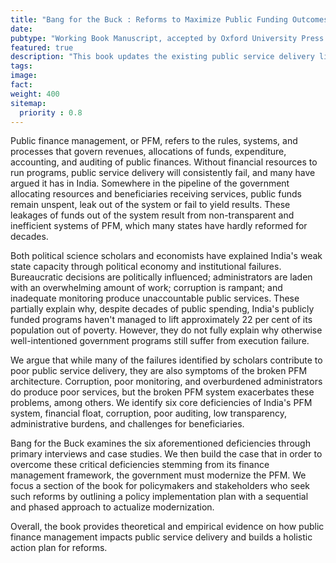 ```yaml
---
title: "Bang for the Buck : Reforms to Maximize Public Funding Outcomes in India (With A. Santosh Mathew)"
date: 
pubtype: "Working Book Manuscript, accepted by Oxford University Press India"
featured: true
description: "This book updates the existing public service delivery literature and state capacity literature for a missing link: the public finance mechanisms that fund public services. Public finance mechanisms are a core link in ensuring budget allocation trickles down to program implementers for public service delivery. When poorly structured, public finance mechanisms can stall fund flow and create systemic issues that stymie public service delivery. Bang for the Buck outlines these issues that result from a poor public finance management system and offers a comprehensive reform plan for policymakers. Please click on the project link for more details."
tags:
image: 
fact: 
weight: 400
sitemap:
  priority : 0.8
---
```


Public finance management, or PFM, refers to the rules, systems, and processes that govern revenues, allocations of funds, expenditure, accounting, and auditing of public finances. Without financial resources to run programs, public service delivery will consistently fail, and many have argued it has in India. Somewhere in the pipeline of the government allocating resources and beneficiaries receiving services, public funds remain unspent, leak out of the system or fail to yield results. These leakages of funds out of the system result from non-transparent and inefficient systems of PFM, which many states have hardly reformed for decades. 


Both political science scholars and economists have explained India's weak state capacity through political economy and institutional failures. Bureaucratic decisions are politically influenced; administrators are laden with an overwhelming amount of work; corruption is rampant; and inadequate monitoring produce unaccountable public services. These partially explain why, despite decades of public spending, India's publicly funded programs haven't managed to lift approximately 22 per cent of its population out of poverty. However, they do not fully explain why otherwise well-intentioned government programs still suffer from execution failure. 


We argue that while many of the failures identified by scholars contribute to poor public service delivery, they are also symptoms of the broken PFM architecture. Corruption, poor monitoring, and overburdened administrators do produce poor services, but the broken PFM system exacerbates these problems, among others. We identify six core deficiencies of India's PFM system, financial float, corruption, poor auditing, low transparency, administrative burdens, and challenges for beneficiaries.


Bang for the Buck examines the six aforementioned deficiencies through primary interviews and case studies. We then build the case that in order to overcome these critical deficiencies stemming from its finance management framework, the government must modernize the PFM. We focus a section of the book for policymakers and stakeholders who seek such reforms by outlining a policy implementation plan with a sequential and phased approach to actualize modernization. 


Overall, the book provides theoretical and empirical evidence on how public finance management impacts public service delivery and builds a holistic action plan for reforms. 